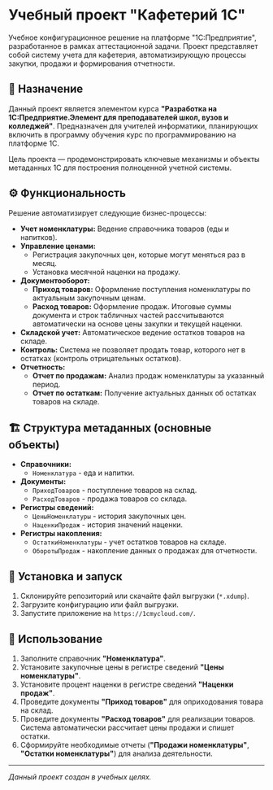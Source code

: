 # Учебный проект "Кафетерий 1С"

Учебное конфигурационное решение на платформе "1С:Предприятие", разработанное в рамках аттестационной задачи. Проект представляет собой систему учета для кафетерия, автоматизирующую процессы закупки, продажи и формирования отчетности.

## 📌 Назначение

Данный проект является элементом курса **"Разработка на 1C:Предприятие.Элемент для преподавателей школ, вузов и колледжей"**. Предназначен для учителей информатики, планирующих включить в программу обучения курс по программированию на платформе 1С.

Цель проекта — продемонстрировать ключевые механизмы и объекты метаданных 1С для построения полноценной учетной системы.

## ⚙️ Функциональность

Решение автоматизирует следующие бизнес-процессы:

*   **Учет номенклатуры:** Ведение справочника товаров (еды и напитков).
*   **Управление ценами:**
    *   Регистрация закупочных цен, которые могут меняться раз в месяц.
    *   Установка месячной наценки на продажу.
*   **Документооборот:**
    *   **Приход товаров:** Оформление поступления номенклатуры по актуальным закупочным ценам.
    *   **Расход товаров:** Оформление продаж. Итоговые суммы документа и строк табличных частей рассчитываются автоматически на основе цены закупки и текущей наценки.
*   **Складской учет:** Автоматическое ведение остатков товаров на складе.
*   **Контроль:** Система не позволяет продать товар, которого нет в остатках (контроль отрицательных остатков).
*   **Отчетность:**
    *   **Отчет по продажам:** Анализ продаж номенклатуры за указанный период.
    *   **Отчет по остаткам:** Получение актуальных данных об остатках товаров на складе.

## 🏗️ Структура метаданных (основные объекты)

*   **Справочники:**
    *   `Номенклатура` - еда и напитки.
*   **Документы:**
    *   `ПриходТоваров` - поступление товаров на склад.
    *   `РасходТоваров` - продажа товаров со склада.
*   **Регистры сведений:**
    *   `ЦеныНоменклатуры` - история закупочных цен.
    *   `НаценкиПродаж` - история значений наценки.
*   **Регистры накопления:**
    *   `ОстаткиНоменклатуры` - учет остатков товаров на складе.
    *   `ОборотыПродаж` - накопление данных о продажах для отчетности.

## 🚀 Установка и запуск

1.  Склонируйте репозиторий или скачайте файл выгрузки (`*.xdump`).
2.  Загрузите конфигурацию или файл выгрузки.
4.  Запустите приложение на  `https://1cmycloud.com/`.

## 📖 Использование

1.  Заполните справочник **"Номенклатура"**.
2.  Установите закупочные цены в регистре сведений **"Цены номенклатуры"**.
3.  Установите процент наценки в регистре сведений **"Наценки продаж"**.
4.  Проведите документы **"Приход товаров"** для оприходования товара на склад.
5.  Проведите документы **"Расход товаров"** для реализации товаров. Система автоматически рассчитает цены продажи и спишет остатки.
6.  Сформируйте необходимые отчеты (**"Продажи номенклатуры"**, **"Остатки номенклатуры"**) для анализа деятельности.

---

*Данный проект создан в учебных целях.*
